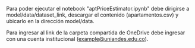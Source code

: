 Para poder ejecutar el notebook "aptPriceEstimator.ipynb" debe dirigirse 
a model/data/dataset_link, descargar el contenido (apartamentos.csv) y ubicarlo
en la dirección model/data.

Para ingresar al link de la carpeta compartida de OneDrive debe ingresar con una 
cuenta institucional (example@uniandes.edu.co).
